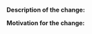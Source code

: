 <!--

Welcome to the Operator Lib! Before contributing, make sure to:

- Rebase your branch on the latest upstream master
- Link any relevant issues, PR's, or documentation
- When fixing an issue, add "Closes #<ISSUE_NUMBER>"
- Follow the below checklist if making a user-facing change 

-->

**Description of the change:**


**Motivation for the change:**


